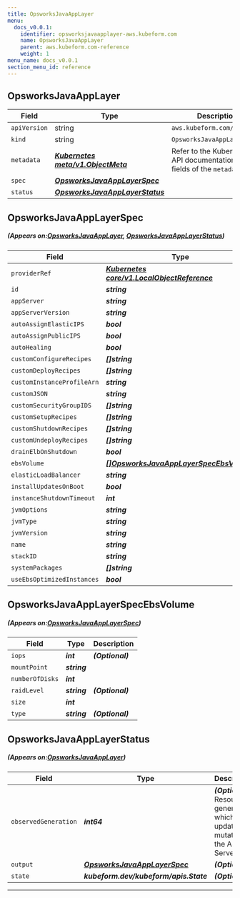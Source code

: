 ```yaml
---
title: OpsworksJavaAppLayer
menu:
  docs_v0.0.1:
    identifier: opsworksjavaapplayer-aws.kubeform.com
    name: OpsworksJavaAppLayer
    parent: aws.kubeform.com-reference
    weight: 1
menu_name: docs_v0.0.1
section_menu_id: reference
---
```


## OpsworksJavaAppLayer
| Field | Type | Description |
| ------ | ----- | ----------- |
| `apiVersion` | string | `aws.kubeform.com/v1alpha1` |
|    `kind` | string | `OpsworksJavaAppLayer` |
| `metadata` | ***[Kubernetes meta/v1.ObjectMeta](https://kubernetes.io/docs/reference/generated/kubernetes-api/v1.13/#objectmeta-v1-meta)***|Refer to the Kubernetes API documentation for the fields of the `metadata` field.|
| `spec` | ***[OpsworksJavaAppLayerSpec](#OpsworksJavaAppLayerSpec)***||
| `status` | ***[OpsworksJavaAppLayerStatus](#OpsworksJavaAppLayerStatus)***||
## OpsworksJavaAppLayerSpec
##### (Appears on:[OpsworksJavaAppLayer](#OpsworksJavaAppLayer), [OpsworksJavaAppLayerStatus](#OpsworksJavaAppLayerStatus))
| Field | Type | Description |
| ------ | ----- | ----------- |
| `providerRef` | ***[Kubernetes core/v1.LocalObjectReference](https://kubernetes.io/docs/reference/generated/kubernetes-api/v1.13/#localobjectreference-v1-core)***||
| `id` | ***string***||
| `appServer` | ***string***| ***(Optional)*** |
| `appServerVersion` | ***string***| ***(Optional)*** |
| `autoAssignElasticIPS` | ***bool***| ***(Optional)*** |
| `autoAssignPublicIPS` | ***bool***| ***(Optional)*** |
| `autoHealing` | ***bool***| ***(Optional)*** |
| `customConfigureRecipes` | ***[]string***| ***(Optional)*** |
| `customDeployRecipes` | ***[]string***| ***(Optional)*** |
| `customInstanceProfileArn` | ***string***| ***(Optional)*** |
| `customJSON` | ***string***| ***(Optional)*** |
| `customSecurityGroupIDS` | ***[]string***| ***(Optional)*** |
| `customSetupRecipes` | ***[]string***| ***(Optional)*** |
| `customShutdownRecipes` | ***[]string***| ***(Optional)*** |
| `customUndeployRecipes` | ***[]string***| ***(Optional)*** |
| `drainElbOnShutdown` | ***bool***| ***(Optional)*** |
| `ebsVolume` | ***[[]OpsworksJavaAppLayerSpecEbsVolume](#OpsworksJavaAppLayerSpecEbsVolume)***| ***(Optional)*** |
| `elasticLoadBalancer` | ***string***| ***(Optional)*** |
| `installUpdatesOnBoot` | ***bool***| ***(Optional)*** |
| `instanceShutdownTimeout` | ***int***| ***(Optional)*** |
| `jvmOptions` | ***string***| ***(Optional)*** |
| `jvmType` | ***string***| ***(Optional)*** |
| `jvmVersion` | ***string***| ***(Optional)*** |
| `name` | ***string***| ***(Optional)*** |
| `stackID` | ***string***||
| `systemPackages` | ***[]string***| ***(Optional)*** |
| `useEbsOptimizedInstances` | ***bool***| ***(Optional)*** |
## OpsworksJavaAppLayerSpecEbsVolume
##### (Appears on:[OpsworksJavaAppLayerSpec](#OpsworksJavaAppLayerSpec))
| Field | Type | Description |
| ------ | ----- | ----------- |
| `iops` | ***int***| ***(Optional)*** |
| `mountPoint` | ***string***||
| `numberOfDisks` | ***int***||
| `raidLevel` | ***string***| ***(Optional)*** |
| `size` | ***int***||
| `type` | ***string***| ***(Optional)*** |
## OpsworksJavaAppLayerStatus
##### (Appears on:[OpsworksJavaAppLayer](#OpsworksJavaAppLayer))
| Field | Type | Description |
| ------ | ----- | ----------- |
| `observedGeneration` | ***int64***| ***(Optional)*** Resource generation, which is updated on mutation by the API Server.|
| `output` | ***[OpsworksJavaAppLayerSpec](#OpsworksJavaAppLayerSpec)***| ***(Optional)*** |
| `state` | ***kubeform.dev/kubeform/apis.State***| ***(Optional)*** |
---
